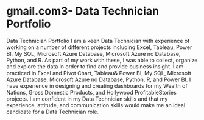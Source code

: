 # gmail.com3- Data Technician Portfolio
Data Technician Portfolio
I am a keen Data Technician with experience of working on a number of different projects including Excel, Tableau, Power BI, My SQL, Microsoft Azure Database, Microsoft Azure no Database, Python, and R. As part of my work with these, I was able to collect, organize and explore the data in order to find and provide business insight.
I am practiced in Excel and Pivot Chart, Tableau& Power BI, My SQL, Microsoft Azure Database, Microsoft Azure no Database, Python, R, and Power BI.
I have experience in designing and creating dashboards for my Wealth of Nations, Gross Domestic Products, and Hollywood ProfitableStories projects.
I am confident in my Data Technician skills and that my experience, attitude, and communication skills would make me an ideal candidate for a Data Technician role.
